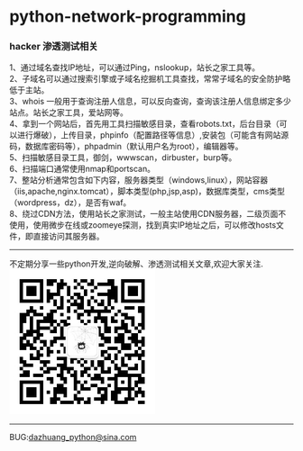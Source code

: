 # python-network-programming
### hacker 渗透测试相关
1、通过域名查找IP地址，可以通过Ping，nslookup，站长之家工具等。  
2、子域名可以通过搜索引擎或子域名挖掘机工具查找，常常子域名的安全防护略低于主站。  
3、whois 一般用于查询注册人信息，可以反向查询，查询该注册人信息绑定多少站点。站长之家工具，爱站网等。  
4、拿到一个网站后，首先用工具扫描敏感目录，查看robots.txt，后台目录（可以进行爆破），上传目录，phpinfo（配置路径等信息）,安装包（可能含有网站源码，数据库密码等），phpadmin（默认用户名为root），编辑器等。  
5、扫描敏感目录工具，御剑，wwwscan，dirbuster，burp等。  
6、扫描端口通常使用nmap和portscan。  
7、整站分析通常包含如下内容，服务器类型（windows,linux），网站容器（iis,apache,nginx.tomcat），脚本类型(php,jsp,asp)，数据库类型，cms类型（wordpress，dz），是否有waf。  
8、绕过CDN方法，使用站长之家测试，一般主站使用CDN服务器，二级页面不使用，使用微步在线或zoomeye探测，找到真实IP地址之后，可以修改hosts文件，即直接访问其服务器。
***
不定期分享一些python开发,逆向破解、渗透测试相关文章,欢迎大家关注.  
![微信公众号](gongzhonghao.jpg)
***
BUG:dazhuang_python@sina.com
